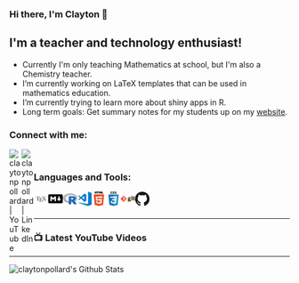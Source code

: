 ### Hi there, I'm Clayton 👋

## I'm a teacher and technology enthusiast!
- Currently I'm only teaching Mathematics at school, but I'm also a Chemistry teacher.
- I’m currently working on LaTeX templates that can be used in mathematics education.
- I’m currently trying to learn more about shiny apps in R.
- Long term goals: Get summary notes for my students up on my [website][website].

### Connect with me:

[<img align="left" alt="claytonpollard | YouTube" width="22px" src="https://cdn.jsdelivr.net/npm/simple-icons@v3/icons/youtube.svg" />][youtube]
[<img align="left" alt="claytonpollard | LinkedIn" width="22px" src="https://cdn.jsdelivr.net/npm/simple-icons@v3/icons/linkedin.svg" />][linkedin]

<br />

### Languages and Tools:

<img align="left" alt="TeX" width="26px" src="https://raw.githubusercontent.com/github/explore/66e4a32f59558ad7852fca3eee52b5838a5b3cc8/topics/tex/tex.png" />
<img align="left" alt="markdown" width="26px" src="https://raw.githubusercontent.com/github/explore/80688e429a7d4ef2fca1e82350fe8e3517d3494d/topics/markdown/markdown.png" />
<img align="left" alt="R" width="26px" src="https://raw.githubusercontent.com/github/explore/80688e429a7d4ef2fca1e82350fe8e3517d3494d/topics/r/r.png" />
<img align="left" alt="Visual Studio Code" width="26px" src="https://raw.githubusercontent.com/github/explore/80688e429a7d4ef2fca1e82350fe8e3517d3494d/topics/visual-studio-code/visual-studio-code.png" />
<img align="left" alt="HTML5" width="26px" src="https://raw.githubusercontent.com/github/explore/80688e429a7d4ef2fca1e82350fe8e3517d3494d/topics/html/html.png" />
<img align="left" alt="CSS3" width="26px" src="https://raw.githubusercontent.com/github/explore/80688e429a7d4ef2fca1e82350fe8e3517d3494d/topics/css/css.png" />
<img align="left" alt="Git" width="26px" src="https://raw.githubusercontent.com/github/explore/80688e429a7d4ef2fca1e82350fe8e3517d3494d/topics/git/git.png" />
<img align="left" alt="GitHub" width="26px" src="https://raw.githubusercontent.com/github/explore/78df643247d429f6cc873026c0622819ad797942/topics/github/github.png" />


<br />
<br />

---

### 📺 Latest YouTube Videos
<!-- YOUTUBE:START -->
<!-- YOUTUBE:END -->

---

<img align="left" alt="claytonpollard's Github Stats" src="https://github-readme-stats.vercel.app/api?username=claytonpollard&show_icons=true&hide_border=true" />

[website]: https://claytonpollard.github.io/
[youtube]: https://www.youtube.com/channel/UC5PqoY9bpGShqp5c2uy-xGQ
[linkedin]: https://www.linkedin.com/in/clayton-pollard-267b48179/